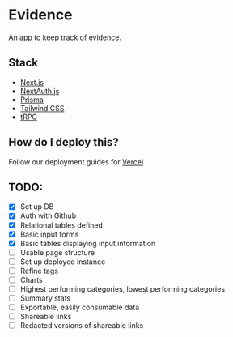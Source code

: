 # Evidence

An app to keep track of evidence.

## Stack

- [Next.js](https://nextjs.org)
- [NextAuth.js](https://next-auth.js.org)
- [Prisma](https://prisma.io)
- [Tailwind CSS](https://tailwindcss.com)
- [tRPC](https://trpc.io)

## How do I deploy this?

Follow our deployment guides for [Vercel](https://create.t3.gg/en/deployment/vercel)

## TODO:

- [x] Set up DB
- [x] Auth with Github
- [x] Relational tables defined
- [x] Basic input forms
- [x] Basic tables displaying input information
- [ ] Usable page structure
- [ ] Set up deployed instance
- [ ] Refine tags
- [ ] Charts
- [ ] Highest performing categories, lowest performing categories
- [ ] Summary stats
- [ ] Exportable, easily consumable data
- [ ] Shareable links
- [ ] Redacted versions of shareable links
